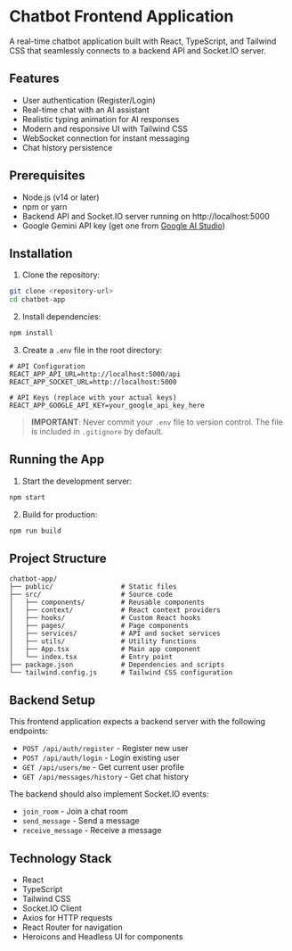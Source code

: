 # Chatbot Frontend Application

A real-time chatbot application built with React, TypeScript, and Tailwind CSS that seamlessly connects to a backend API and Socket.IO server.

## Features

- User authentication (Register/Login)
- Real-time chat with an AI assistant
- Realistic typing animation for AI responses
- Modern and responsive UI with Tailwind CSS
- WebSocket connection for instant messaging
- Chat history persistence

## Prerequisites

- Node.js (v14 or later)
- npm or yarn
- Backend API and Socket.IO server running on http://localhost:5000
- Google Gemini API key (get one from [Google AI Studio](https://aistudio.google.com/app/apikey))

## Installation

1. Clone the repository:
```bash
git clone <repository-url>
cd chatbot-app
```

2. Install dependencies:
```bash
npm install
```

3. Create a `.env` file in the root directory:
```
# API Configuration
REACT_APP_API_URL=http://localhost:5000/api
REACT_APP_SOCKET_URL=http://localhost:5000

# API Keys (replace with your actual keys)
REACT_APP_GOOGLE_API_KEY=your_google_api_key_here
```

> **IMPORTANT**: Never commit your `.env` file to version control. The file is included in `.gitignore` by default.

## Running the App

1. Start the development server:
```bash
npm start
```

2. Build for production:
```bash
npm run build
```

## Project Structure

```
chatbot-app/
├── public/                 # Static files
├── src/                    # Source code
│   ├── components/         # Reusable components
│   ├── context/            # React context providers
│   ├── hooks/              # Custom React hooks
│   ├── pages/              # Page components
│   ├── services/           # API and socket services
│   ├── utils/              # Utility functions
│   ├── App.tsx             # Main app component
│   └── index.tsx           # Entry point
├── package.json            # Dependencies and scripts
└── tailwind.config.js      # Tailwind CSS configuration
```

## Backend Setup

This frontend application expects a backend server with the following endpoints:

- `POST /api/auth/register` - Register new user
- `POST /api/auth/login` - Login existing user
- `GET /api/users/me` - Get current user profile
- `GET /api/messages/history` - Get chat history

The backend should also implement Socket.IO events:
- `join_room` - Join a chat room
- `send_message` - Send a message
- `receive_message` - Receive a message

## Technology Stack

- React
- TypeScript
- Tailwind CSS
- Socket.IO Client
- Axios for HTTP requests
- React Router for navigation
- Heroicons and Headless UI for components